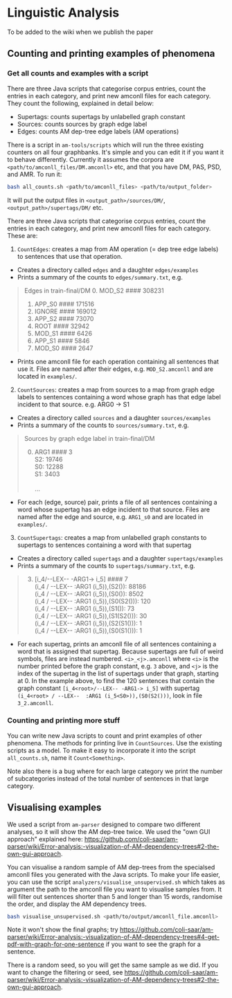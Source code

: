 # Linguistic Analysis
To be added to the wiki when we publish the paper

## Counting and printing examples of phenomena

### Get all counts and examples with a script

There are three Java scripts that categorise corpus entries, count the entries in each category, and print new amconll files for each category. They count the following, explained in detail below:

 * Supertags: counts supertags by unlabelled graph constant
 * Sources: counts sources by graph edge label
 * Edges: counts AM dep-tree edge labels (AM operations)

There is a script in `am-tools/scripts` which will run the three existing counters on all four graphbanks. It's simple and you can edit it if you want it to behave differently. Currently it assumes the corpora are `<path/to/amconll_files/DM.amconll>` etc, and that you have DM, PAS, PSD, and AMR.  To run it:

```bash
bash all_counts.sh <path/to/amconll_files> <path/to/output_folder>

```
   
   
It will put the output files in `<output_path>/sources/DM/`, `<output_path>/supertags/DM/` etc.

There are three Java scripts that categorise corpus entries, count the entries in each category, and print new amconll files for each category. These are:
  1. `CountEdges`: creates a map from AM operation (= dep tree edge labels) to sentences that use that operation. 
   * Creates a directory called `edges` and a daughter `edges/examples`
   * Prints a summary of the counts to `edges/summary.txt`, e.g. 
   
   > Edges in train-final/DM
   > 0. MOD_S2  ####  308231
   > 1. APP_S0  ####  171516
   > 2. IGNORE  ####  169012
   > 3. APP_S2  ####  73070
   > 4. ROOT  ####  32942
   > 5. MOD_S1  ####  6426
   > 6. APP_S1  ####  5846
   > 7. MOD_S0  ####  2647

   * Prints one amconll file for each operation containing all sentences that use it. Files are named after their edges, e.g. `MOD_S2.amconll` and are located in `examples/`.
   
  2. `CountSources`: creates a map from sources to a map from graph edge labels to sentences containing a word whose graph has that edge label incident to that source. e.g. ARG0 -> S1
   * Creates a directory called `sources` and a daughter `sources/examples`
   * Prints a summary of the counts to `sources/summary.txt`, e.g. 
   
   > Sources by graph edge label in train-final/DM
   > 
   > 0. ARG1  #### 3<br>
   > S2: 19746<br>
   > S0: 12288<br>
   > S1: 3403<br>    
   > ...
      
   * For each (edge, source) pair, prints a file of all sentences containing a word whose supertag has an edge incident to that source. Files are named after the edge and source, e.g. `ARG1_s0` and are located in `examples/`.
    
  3. `CountSupertags`: creates a map from unlabelled graph constants to supertags to sentences containing a word with that supertag
    
   * Creates a directory called `supertags` and a daughter `supertags/examples`
   * Prints a summary of the counts to `supertags/summary.txt`, e.g. 
    
   > 3. [i_4<root>/--LEX-- -ARG1-> i_5]  ####  7<br>
   > (i_4<root> / --LEX--  :ARG1 (i_5<S2>)),(S2()): 88186<br>
   > (i_4<root> / --LEX--  :ARG1 (i_5<S0>)),(S0()): 8502<br>
   > (i_4<root> / --LEX--  :ARG1 (i_5<S0>)),(S0(S2())): 120<br>
   > (i_4<root> / --LEX--  :ARG1 (i_5<S1>)),(S1()): 73<br>
   > (i_4<root> / --LEX--  :ARG1 (i_5<S1>)),(S1(S2())): 30<br>
   > (i_4<root> / --LEX--  :ARG1 (i_5<S2>)),(S2(S1())): 1<br>
   > (i_4<root> / --LEX--  :ARG1 (i_5<S0>)),(S0(S1())): 1
    
   * For each supertag, prints an amconll file of all sentences containing a word that is assigned that supertag. Because supertags are full of weird symbols, files are instead numbered. `<i>_<j>.amconll` where `<i>` is the number printed before the graph constant, e.g. `3` above, and `<j>` is the index of the supertag in the list of supertags under that graph, starting at 0. In the example above, to find the 120 sentences that contain the graph constant `[i_4<root>/--LEX-- -ARG1-> i_5]` with supertag `(i_4<root> / --LEX--  :ARG1 (i_5<S0>)),(S0(S2()))`, look in file `3_2.amconll`.
   
   
### Counting and printing more stuff

You can write new Java scripts to count and print examples of other phenomena. The methods for printing live in `CountSources`. Use the existing scripts as a model. To make it easy to incorporate it into the script `all_counts.sh`, name it `Count<Something>`. 

Note also there is a bug where for each large category we print the number of subcategories instead of the total number of sentences in that large category.


   
 ## Visualising examples
 
We used a script from `am-parser` designed to compare two different analyses, so it will show the AM dep-tree twice. We used the "own GUI approach" explained here: https://github.com/coli-saar/am-parser/wiki/Error-analysis:-visualization-of-AM-dependency-trees#2-the-own-gui-approach. 
 
You can visualise a random sample of AM dep-trees from the specialsed amconll files you generated with the Java scripts. To make your life easier, you can use the script `analyzers/visualise_unsupervised.sh` which takes as argument the path to the amconll file you want to visualise samples from. It will filter out sentences shorter than 5 and longer than 15 words, randomise the order, and display the AM dependency trees. 

```bash
bash visualise_unsupervised.sh <path/to/output/amconll_file.amconll>
```

Note it won't show the final graphs; try https://github.com/coli-saar/am-parser/wiki/Error-analysis:-visualization-of-AM-dependency-trees#4-get-pdf-with-graph-for-one-sentence if you want to see the graph for a sentence. 

There is a random seed, so you will get the same sample as we did. If you want to change the filtering or seed, see https://github.com/coli-saar/am-parser/wiki/Error-analysis:-visualization-of-AM-dependency-trees#2-the-own-gui-approach. 
